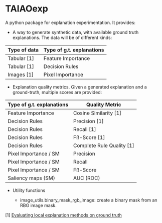 # TAIAOexp

A python package for explanation experimentation. It provides:

* A way to generate synthetic data, with available ground truth explanations. The data will be of different kinds:

|**Type of data**|**Type of g.t. explanations**|
|----------------|-----------------------------|
|Tabular [1]     |Feature Importance           |
|Tabular [1]     |Decision Rules               |
|Images [1]      |Pixel Importance             |

* Explanation quality metrics. Given a generated explanation and a ground-truth, multiple scores are provided:

|**Type of g.t. explanations**|**Quality Metric**       |
|-----------------------------|-------------------------|
|Feature Importance           |Cosine Similarity [1]    |
|Decision Rules               |Precision [1]            |
|Decision Rules               |Recall [1]               |
|Decision Rules               |Fß-Score [1]             |
|Decision Rules               |Complete Rule Quality [1]|
|Pixel Importance / SM        |Precision                |
|Pixel Importance / SM        |Recall                   |
|Pixel Importance / SM        |Fß-Score                 |
|Saliency maps (SM)           |AUC (ROC)                |

* Utility functions

    * image_utils.binary_mask_rgb_image: create a binary mask from an RBG image mask.

[1] [Evaluating local explanation methods on ground truth](https://www.researchgate.net/publication/346916247_Evaluating_local_explanation_methods_on_ground_truth)
